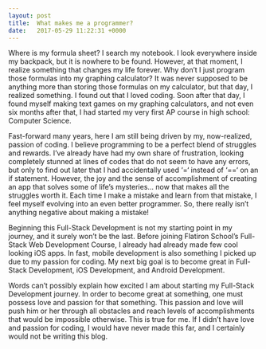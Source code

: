 ```yaml
---
layout: post
title:  What makes me a programmer?
date:   2017-05-29 11:22:31 +0000
---
```


Where is my formula sheet?  I search my notebook.  I look everywhere inside my backpack, but it is nowhere to be found.  However, at that moment, I realize something that changes my life forever.  Why don’t I just program  those formulas into my graphing calculator?  It was never supposed to be anything more than storing those formulas on my calculator, but that day, I realized something.  I found out that I loved coding.  Soon after that day, I found myself making text games on my graphing calculators, and not even six months after that, I had started my very first AP course in high school: Computer Science.  

Fast-forward many years, here I am still being driven by my, now-realized, passion of coding.  I believe programming to be a perfect blend of struggles and rewards.  I’ve already have had my own share of frustration, looking completely stunned at lines of codes that do not seem to have any errors, but only to find out later that I had accidentally used ‘=‘ instead of ‘==‘ on an if statement.    However, the joy and the sense of accomplishment of creating an app that solves some of life’s mysteries… now that makes all the struggles worth it.  Each time I make a mistake and learn from that mistake, I feel myself evolving into an even better programmer.  So, there really isn’t anything negative about making a mistake!  

Beginning this Full-Stack Development is not my starting point in my journey, and it surely won’t be the last.  Before joining Flatiron School’s Full-Stack Web Development Course, I already had already made few cool looking iOS apps.  In fast, mobile development is also something I picked up due to my passion for coding.  My next big goal is to become great in Full-Stack Development, iOS Development, and Android Development. 

Words can’t possibly explain how excited I am about starting my Full-Stack Development journey.  In order to become great at something, one must possess love and passion for that something.  This passion and love will push him or her through all obstacles and reach levels of accomplishments that would be impossible otherwise.  This is true for me.  If I didn’t have love and passion for coding, I would have never made this far, and I certainly would not be writing this blog.
